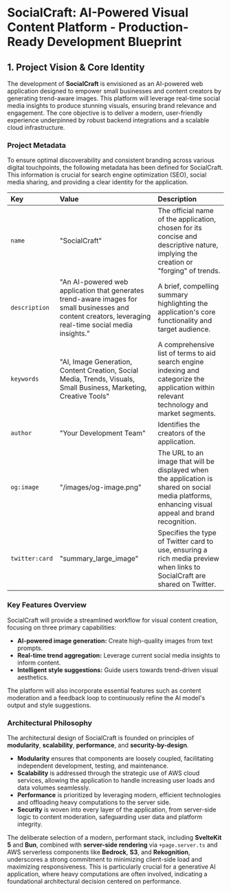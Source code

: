 # SocialCraft: AI-Powered Visual Content Platform - Production-Ready Development Blueprint

## 1. Project Vision & Core Identity

The development of **SocialCraft** is envisioned as an AI-powered web application
designed to empower small businesses and content creators by generating
trend-aware images. This platform will leverage real-time social media insights
to produce stunning visuals, ensuring brand relevance and engagement. The core
objective is to deliver a modern, user-friendly experience underpinned by robust
backend integrations and a scalable cloud infrastructure.

### Project Metadata

To ensure optimal discoverability and consistent branding across various digital
touchpoints, the following metadata has been defined for SocialCraft. This
information is crucial for search engine optimization (SEO), social media
sharing, and providing a clear identity for the application.

| Key | Value | Description |
| :--- | :--- | :--- |
| `name` | "SocialCraft" | The official name of the application, chosen for its concise and descriptive nature, implying the creation or "forging" of trends. |
| `description` | "An AI-powered web application that generates trend-aware images for small businesses and content creators, leveraging real-time social media insights." | A brief, compelling summary highlighting the application's core functionality and target audience. |
| `keywords` | "AI, Image Generation, Content Creation, Social Media, Trends, Visuals, Small Business, Marketing, Creative Tools" | A comprehensive list of terms to aid search engine indexing and categorize the application within relevant technology and market segments. |
| `author` | "Your Development Team" | Identifies the creators of the application. |
| `og:image` | "/images/og-image.png" | The URL to an image that will be displayed when the application is shared on social media platforms, enhancing visual appeal and brand recognition. |
| `twitter:card` | "summary_large_image" | Specifies the type of Twitter card to use, ensuring a rich media preview when links to SocialCraft are shared on Twitter. |

### Key Features Overview

SocialCraft will provide a streamlined workflow for visual content creation,
focusing on three primary capabilities:

- **AI-powered image generation:** Create high-quality images from text prompts.
- **Real-time trend aggregation:** Leverage current social media insights to
  inform content.
- **Intelligent style suggestions:** Guide users towards trend-driven visual
  aesthetics.

The platform will also incorporate essential features such as content moderation
and a feedback loop to continuously refine the AI model's output and style
suggestions.

### Architectural Philosophy

The architectural design of SocialCraft is founded on principles of
**modularity**, **scalability**, **performance**, and **security-by-design**.

- **Modularity** ensures that components are loosely coupled, facilitating
  independent development, testing, and maintenance.
- **Scalability** is addressed through the strategic use of AWS cloud services,
  allowing the application to handle increasing user loads and data volumes
  seamlessly.
- **Performance** is prioritized by leveraging modern, efficient technologies
  and offloading heavy computations to the server side.
- **Security** is woven into every layer of the application, from server-side
  logic to content moderation, safeguarding user data and platform integrity.

The deliberate selection of a modern, performant stack, including **SvelteKit
5** and **Bun**, combined with **server-side rendering** via `+page.server.ts`
and AWS serverless components like **Bedrock**, **S3**, and **Rekognition**,
underscores a strong commitment to minimizing client-side load and maximizing
responsiveness. This is particularly crucial for a generative AI application,
where heavy computations are often involved, indicating a foundational
architectural decision centered on performance.